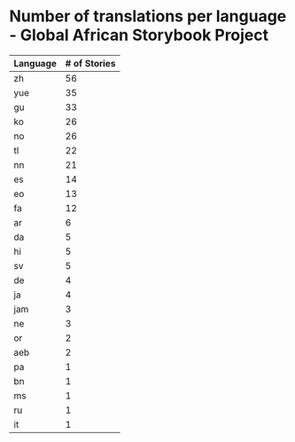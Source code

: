 # Number of translations per language - Global African Storybook Project

Language | # of Stories
-------- | ------------
zh | 56
yue | 35
gu | 33
ko | 26
no | 26
tl | 22
nn | 21
es | 14
eo | 13
fa | 12
ar | 6
da | 5
hi | 5
sv | 5
de | 4
ja | 4
jam | 3
ne | 3
or | 2
aeb | 2
pa | 1
bn | 1
ms | 1
ru | 1
it | 1

